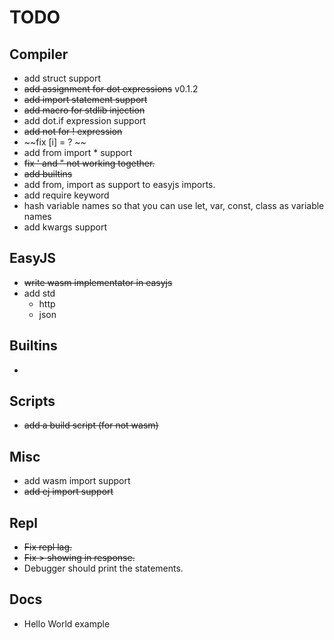# TODO

## Compiler
- add struct support
- ~~add assignment for dot expressions~~ v0.1.2
- ~~add import statement support~~
- ~~add macro for stdlib injection~~
- add dot.if expression support
- ~~add not for ! expression~~
- ~~fix [i] = ? ~~
- add from import * support
- ~~fix ' and " not working together.~~
- ~~add builtins~~
- add from, import as support to easyjs imports.
- add require keyword
- hash variable names so that you can use let, var, const, class as variable names
- add kwargs support

## EasyJS
- ~~write wasm implementator in easyjs~~
- add std
    - http
    - json

## Builtins
- 

## Scripts
- ~~add a build script (for not wasm)~~

## Misc
- add wasm import support
- ~~add ej import support~~

## Repl
- ~~Fix repl lag.~~
- ~~Fix > showing in response.~~
- Debugger should print the statements.

## Docs
- Hello World example